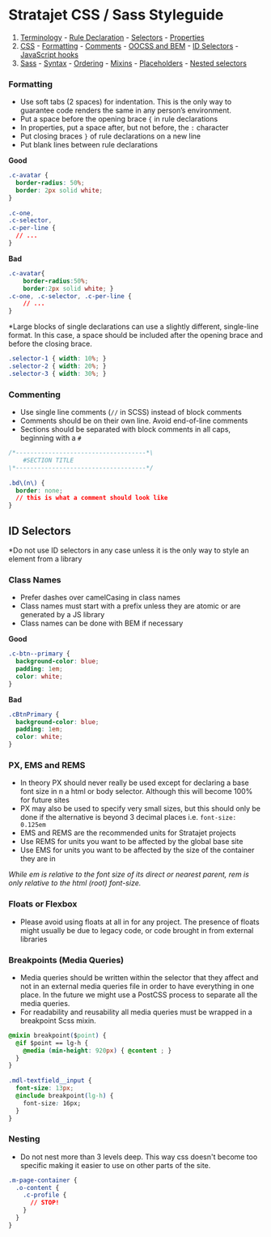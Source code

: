 # Stratajet CSS / Sass Styleguide

  1. [Terminology](#terminology)
    - [Rule Declaration](#rule-declaration)
    - [Selectors](#selectors)
    - [Properties](#properties)
  1. [CSS](#css)
    - [Formatting](#formatting)
    - [Comments](#comments)
    - [OOCSS and BEM](#oocss-and-bem)
    - [ID Selectors](#id-selectors)
    - [JavaScript hooks](#javascript-hooks)
  1. [Sass](#sass)
    - [Syntax](#syntax)
    - [Ordering](#ordering-of-property-declarations)
    - [Mixins](#mixins)
    - [Placeholders](#placeholders)
    - [Nested selectors](#nested-selectors)

### Formatting

* Use soft tabs (2 spaces) for indentation. This is the only way to guarantee code renders the same in any person’s environment.
* Put a space before the opening brace `{` in rule declarations
* In properties, put a space after, but not before, the `:` character
* Put closing braces `}` of rule declarations on a new line
* Put blank lines between rule declarations

**Good**
```css
.c-avatar {
  border-radius: 50%;
  border: 2px solid white;
}
 
.c-one,
.c-selector,
.c-per-line {
  // ...
}
```

**Bad**
```css
.c-avatar{
    border-radius:50%;
    border:2px solid white; }
.c-one, .c-selector, .c-per-line {
    // ...
}
```

*Large blocks of single declarations can use a slightly different, single-line format. In this case, a space should be included after the opening brace and before the closing brace.

```css
.selector-1 { width: 10%; }
.selector-2 { width: 20%; }
.selector-3 { width: 30%; }
```

### Commenting

* Use single line comments (`//` in SCSS) instead of block comments
* Comments should be on their own line. Avoid end-of-line comments
* Sections should be separated with block comments in all caps, beginning with a `#`

```css
/*------------------------------------*\
    #SECTION TITLE
\*------------------------------------*/
 
.bd\(n\) {
  border: none;
  // this is what a comment should look like
}
```

## ID Selectors

*Do not use ID selectors in any case unless it is the only way to style an element from a library

### Class Names

* Prefer dashes over camelCasing in class names
* Class names must start with a prefix unless they are atomic or are generated by a JS library
* Class names can be done with BEM if necessary

**Good**

```css
.c-btn--primary {
  background-color: blue;
  padding: 1em;
  color: white;
}
```

**Bad**

```css
.cBtnPrimary {
  background-color: blue;
  padding: 1em;
  color: white;
}
```

### PX, EMS and REMS

* In theory PX should never really be used except for declaring a base font size in n a html or body selector. Although this will become 100% for future sites
* PX may also be used to specify very small sizes, but this should only be done if the alternative is beyond 3 decimal places i.e. `font-size: 0.125em`
* EMS and REMS are the recommended units for Stratajet projects
* Use REMS for units you want to be affected by the global base site
* Use EMS for units you want to be affected by the size of the container they are in

*While em is relative to the font size of its direct or nearest parent, rem is only relative to the html (root) font-size.*


### Floats or Flexbox

* Please avoid using floats at all in for any project. The presence of floats might usually be due to legacy code, or code brought in from external libraries


### Breakpoints (Media Queries)

* Media queries should be written within the selector that they affect and not in an external media queries file in order to have everything in one place. In the future we might use a PostCSS process to separate all the media queries.
* For readability and reusability all media queries must be wrapped in a breakpoint Scss mixin.

```css
@mixin breakpoint($point) {
  @if $point == lg-h {
    @media (min-height: 920px) { @content ; }
  }
}
 
.mdl-textfield__input {
  font-size: 13px;
  @include breakpoint(lg-h) {
    font-size: 16px;
  }
}
```

### Nesting
* Do not nest more than 3 levels deep. This way css doesn't become too specific making it easier to use on other parts of the site.

```css
.m-page-container {
  .o-content {
    .c-profile {
      // STOP!
    }
  }
}
```


